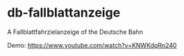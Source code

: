 # db-fallblattanzeige
A Fallblattfahrzielanzeige of the Deutsche Bahn

Demo:
https://www.youtube.com/watch?v=KNWKdqRn240
